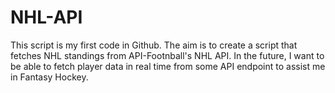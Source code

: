 # NHL-API
This script is my first code in Github. The aim is to create a script that fetches NHL standings from API-Footnball's NHL API. In the future, I want to be able to fetch player data in real time from some API endpoint to assist me in Fantasy Hockey.
